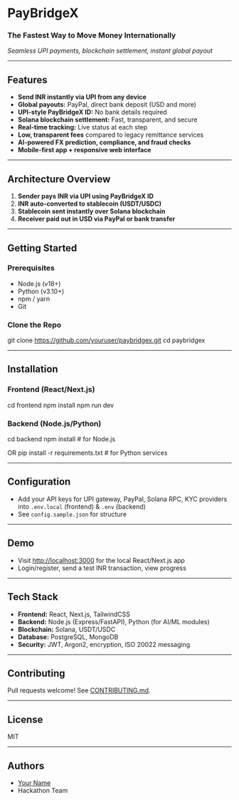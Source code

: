 # PayBridgeX

### The Fastest Way to Move Money Internationally  
*Seamless UPI payments, blockchain settlement, instant global payout*

---

## Features

- **Send INR instantly via UPI from any device**
- **Global payouts:** PayPal, direct bank deposit (USD and more)
- **UPI-style PayBridgeX ID:** No bank details required
- **Solana blockchain settlement:** Fast, transparent, and secure
- **Real-time tracking:** Live status at each step
- **Low, transparent fees** compared to legacy remittance services
- **AI-powered FX prediction, compliance, and fraud checks**
- **Mobile-first app + responsive web interface**

---

## Architecture Overview

1. **Sender pays INR via UPI using PayBridgeX ID**
2. **INR auto-converted to stablecoin (USDT/USDC)**
3. **Stablecoin sent instantly over Solana blockchain**
4. **Receiver paid out in USD via PayPal or bank transfer**

---

## Getting Started

### Prerequisites

- Node.js (v18+)
- Python (v3.10+)
- npm / yarn
- Git

### Clone the Repo
git clone https://github.com/youruser/paybridgex.git
cd paybridgex


---

## Installation

### Frontend (React/Next.js)
cd frontend
npm install
npm run dev


### Backend (Node.js/Python)

cd backend
npm install # for Node.js

OR
pip install -r requirements.txt # for Python services


---

## Configuration

- Add your API keys for UPI gateway, PayPal, Solana RPC, KYC providers into `.env.local` (frontend) & `.env` (backend)
- See `config.sample.json` for structure

---

## Demo

- Visit [http://localhost:3000](http://localhost:3000) for the local React/Next.js app
- Login/register, send a test INR transaction, view progress

---

## Tech Stack

- **Frontend:** React, Next.js, TailwindCSS
- **Backend:** Node.js (Express/FastAPI), Python (for AI/ML modules)
- **Blockchain:** Solana, USDT/USDC
- **Database:** PostgreSQL, MongoDB
- **Security:** JWT, Argon2, encryption, ISO 20022 messaging

---

## Contributing

Pull requests welcome! See [CONTRIBUTING.md](CONTRIBUTING.md).

---

## License

MIT

---

## Authors

- [Your Name](https://github.com/youruser)
- Hackathon Team



